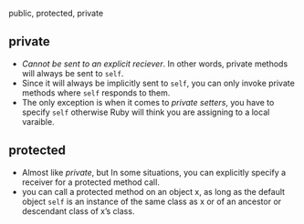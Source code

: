 public, protected, private

## private
- *Cannot be sent to an explicit reciever*. In other words, private methods will always be sent to `self`.
- Since it will always be implicitly sent to `self`, you can only invoke private methods where `self` responds to them.
- The only exception is when it comes to *private setters*, you have to specify `self` otherwise Ruby will think you are assigning to a local varaible.

## protected
- Almost like *private*, but In some situations, you can explicitly specify a receiver for a protected method call.
- you can call a protected method on an object x, as long as the default object `self` is an instance of the same class as x or of an ancestor or descendant class of x’s class. 